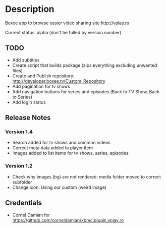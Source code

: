 
# Description
Boxee app to browse easier video sharing site http://vplay.ro

Current status: alpha (don't be fulled by version number)

## TODO
 - Add subtitles
 - Create script that builds package (zips everything excluding unwanted files)
 - Create and Publish repository: http://developer.boxee.tv/Custom_Repository
 - Add pagination for tv shows
 - Add navigation buttons for series and episodes (Back to TV Show, Back to Series)
 - Add login status

## Release Notes
### Version 1.4
 - Search added for tv shows and common videos
 - Correct meta data added to player item
 - Images added to list items for tv shows, series, episodes

### Version 1.2
 - Check why images (bg) are not rendered: media folder moved to correct subfolder
 - Change icon: Using our custom (weird image)

## Credentials
 - Cornel Damian for https://github.com/corneldamian/xbmc.plugin.vplay.ro
